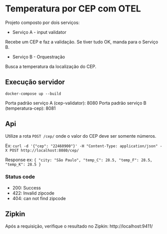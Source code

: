 # Temperatura por CEP com OTEL
Projeto composto por dois serviços:

- Serviço A - input validator

Recebe um CEP e faz a validação. Se tiver tudo OK, manda para o Serviço B.

- Serviço B - Orquestração

Busca a temperatura da localização do CEP.

## Execução servidor
`docker-compose up --build`

Porta padrão serviço A (cep-validator): 8080
Porta padrão serviço B (temperatura-cep): 8081

## Api
Utilize a rota `POST /cep/` onde o valor do CEP deve ser somente números.

Ex: `curl -d '{"cep": "22460900"}' -H "Content-Type: application/json" -X POST http://localhost:8080/cep/`

Response ex: `{ "city: "São Paulo", "temp_C": 28.5, "temp_F": 28.5, "temp_K": 28.5 }`

### Status code
- 200: Success
- 422: Invalid zipcode
- 404: can not find zipcode

## Zipkin

Após a requisição, verifique o resultado no Zipkin: http://localhost:9411/
